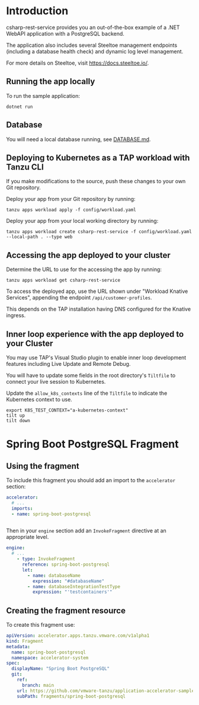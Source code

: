 # Introduction

csharp-rest-service provides you an out-of-the-box example of a .NET WebAPI application with a PostgreSQL backend.

The application also includes several Steeltoe management endpoints (including a database health check) and dynamic log level management.

For more details on Steeltoe, visit <https://docs.steeltoe.io/>.

## Running the app locally

To run the sample application:

```script
dotnet run
```

## Database

You will need a local database running, see [DATABASE.md](DATABASE.md#local).

## Deploying to Kubernetes as a TAP workload with Tanzu CLI

If you make modifications to the source, push these changes to your own Git repository.

Deploy your app from your Git repository by running:

```script
tanzu apps workload apply -f config/workload.yaml
```

Deploy your app from your local working directory by running:

```script
tanzu apps workload create csharp-rest-service -f config/workload.yaml --local-path . --type web
```

## Accessing the app deployed to your cluster

Determine the URL to use for the accessing the app by running:

```script
tanzu apps workload get csharp-rest-service
```

To access the deployed app, use the URL shown under "Workload Knative Services", appending the endpoint `/api/customer-profiles`.

This depends on the TAP installation having DNS configured for the Knative ingress.

## Inner loop experience with the app deployed to your Cluster

You may use TAP's Visual Studio plugin to enable inner loop development features including Live Update and Remote Debug.

You will have to update some fields in the root directory's `Tiltfile` to connect your live session to Kubernetes.

Update the `allow_k8s_contexts` line of the `Tiltfile` to indicate the Kubernetes context to use.

```script
export K8S_TEST_CONTEXT="a-kubernetes-context"
tilt up
tilt down
```


# Spring Boot PostgreSQL Fragment

## Using the fragment

To include this fragment you should add an import to the `accelerator` section:

```yaml
accelerator:
  # ...
  imports:
  - name: spring-boot-postgresql
    
```

Then in your `engine` section add an `InvokeFragment` directive at an appropriate level.

```yaml
engine:
  # ...
    - type: InvokeFragment
      reference: spring-boot-postgresql
      let:
        - name: databaseName
          expression: "#databaseName"
        - name: databaseIntegrationTestType
          expression: "'testcontainers'"
```

## Creating the fragment resource

To create this fragment use:

```yaml
apiVersion: accelerator.apps.tanzu.vmware.com/v1alpha1
kind: Fragment
metadata:
  name: spring-boot-postgresql
  namespace: accelerator-system
spec:
  displayName: "Spring Boot PostgreSQL"
  git:
    ref:
      branch: main
    url: https://github.com/vmware-tanzu/application-accelerator-samples.git
    subPath: fragments/spring-boot-postgresql
```
